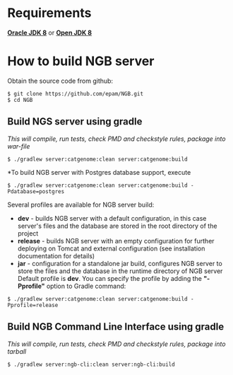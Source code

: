 # Requirements

**[Oracle JDK 8](https://docs.oracle.com/javase/8/docs/technotes/guides/install/install_overview.html)** or **[Open JDK 8](http://openjdk.java.net/install/)**

# How to build NGB server

Obtain the source code from github:
```
$ git clone https://github.com/epam/NGB.git
$ cd NGB
```
## Build NGS server  using gradle

*This will compile, run tests, check PMD and checkstyle rules, package into war-file*
```
$ ./gradlew server:catgenome:clean server:catgenome:build 
```

*To build NGB server with Postgres database support, execute
```
$ ./gradlew server:catgenome:clean server:catgenome:build -Pdatabase=postgres
``` 
Several profiles are available for NGB server build:
    
  * **dev** - builds NGB server with a default configuration, in this case server's files and the database are stored in the root directory of the project
  * **release** - builds NGB server with an empty configuration for further deploying on Tomcat and external configuration (see installation documentation for details)
  * **jar** - configuration for a standalone jar build, configures NGB server to store the files and the database in
   the runtime directory of NGB server
Default profile is **dev**. You can specify the profile by adding the **"-Pprofile"** option to Gradle command:
   ```
   $ ./gradlew server:catgenome:clean server:catgenome:build -Pprofile=release
   ```
   
## Build NGB Command Line Interface using gradle

*This will compile, run tests, check PMD and checkstyle rules, package into tarball*
```
$ ./gradlew server:ngb-cli:clean server:ngb-cli:build
```
